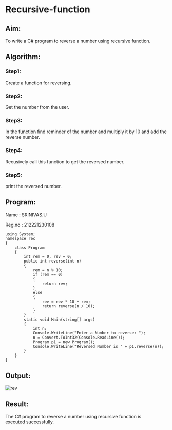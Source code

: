 # Recursive-function

## Aim: 
To write a C# program to reverse a number using recursive function.

## Algorithm:
### Step1:
Create a function for reversing.

### Step2:
Get the number from the user.

### Step3:
In the function find reminder of the number and multiply it by 10 and add the reverse number.

### Step4:
Recusively call this function to get the reversed number.

### Step5:
print the reversed number.

## Program:
Name : SRINIVAS.U

Reg.no : 212221230108
```
using System;
namespace rec
{
    class Program
    {
        int rem = 0, rev = 0;
        public int reverse(int n)
        {
            rem = n % 10;
            if (rem == 0)
            {
                return rev;
            }
            else
            {
                rev = rev * 10 + rem;
                return reverse(n / 10);
            }
        }
        static void Main(string[] args)
        {
            int n;
            Console.WriteLine("Enter a Number to reverse: ");
            n = Convert.ToInt32(Console.ReadLine());
            Program p1 = new Program();
            Console.WriteLine("Reversed Number is " + p1.reverse(n));
        }
    }
}
```

## Output:

![rev](https://github.com/Leann4468/Recursive-function/assets/121165979/46ca0995-899f-43c8-9098-0d92d4318492)

## Result:
The C# program to reverse a number using recursive function is executed successfully.

